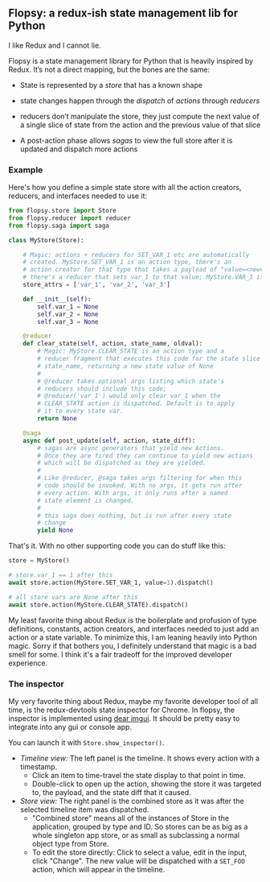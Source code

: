 ## Flopsy: a redux-ish state management lib for Python

I like Redux and I cannot lie.

Flopsy is a state management library for Python that is heavily
inspired by Redux. It’s not a direct mapping, but the bones are
the same:

* State is represented by a *store* that has a known shape

* state changes happen through the *dispatch* of *actions* through *reducers*

* reducers don’t manipulate the store, they just compute the next
  value of a single slice of state from the action and the
  previous value of that slice

* A post-action phase allows *sagas* to view the full store after it
  is updated and dispatch more actions

### Example

Here's how you define a simple state store with all the action
creators, reducers, and interfaces needed to use it:

```python
from flopsy.store import Store
from flopsy.reducer import reducer
from flopsy.saga import saga

class MyStore(Store):

    # Magic: actions + reducers for SET_VAR_1 etc are automatically
    # created. MyStore.SET_VAR_1 is an action type, there's an
    # action creator for that type that takes a payload of "value=<newval>", and
    # there's a reducer that sets var_1 to that value; MyStore.VAR_1 is a state slice name.
    store_attrs = ['var_1', 'var_2', 'var_3']

    def __init__(self):
        self.var_1 = None
        self.var_2 = None
        self.var_3 = None

    @reducer
    def clear_state(self, action, state_name, oldval):
        # Magic: MyStore.CLEAR_STATE is an action type and a
        # reducer fragment that executes this code for the state slice
        # state_name, returning a new state value of None
        #
        # @reducer takes optional args listing which state's
        # reducers should include this code;
        # @reducer('var_1') would only clear var_1 when the
        # CLEAR_STATE action is dispatched. Default is to apply
        # it to every state var.
        return None

    @saga
    async def post_update(self, action, state_diff):
        # sagas are async generators that yield new Actions.
        # Once they are fired they can continue to yield new actions
        # which will be dispatched as they are yielded.
        #
        # Like @reducer, @saga takes args filtering for when this
        # code should be invoked. With no args, it gets run after
        # every action. With args, it only runs after a named
        # state element is changed.
        #
        # this saga does nothing, but is run after every state
        # change
        yield None

```
That's it. With no other supporting code you can do stuff like this:

```python
store = MyStore()

# store.var_1 == 1 after this
await store.action(MyStore.SET_VAR_1, value=1).dispatch()

# all store vars are None after this
await store.action(MyStore.CLEAR_STATE).dispatch()
```

My least favorite thing about Redux is the boilerplate and
profusion of type definitions, constants, action creators, and
interfaces needed to just add an action or a state variable. To
minimize this, I am leaning heavily into Python magic. Sorry if
that bothers you, I definitely understand that magic is a bad
smell for some. I think it's a fair tradeoff for the improved
developer experience.

### The inspector

My very favorite thing about Redux, maybe my favorite developer
tool of all time, is the redux-devtools state inspector for
Chrome. In flopsy, the inspector is implemented using [dear
imgui](https://github.com/ocornut/imgui/). It should be pretty
easy to integrate into any gui or console app.

You can launch it with `Store.show_inspector()`.

* *Timeline view:* The left panel is the timeline. It shows
  every action with a timestamp.
  * Click an item to time-travel the state display to that point in time.
  * Double-click to open up the action, showing the store it was targeted to, the payload, and
  the state diff that it caused.
* *Store view:* The right panel is the combined store as it was after the
  selected timeline item was dispatched.
  * "Combined store" means all of the instances of Store in the application, grouped by
  type and ID. So stores can be as big as a whole singleton app store, or as small as subclassing
  a normal object type from Store.
  * To edit the store directly: Click to select a value, edit in the input,
    click "Change". The new value will be dispatched with a `SET_FOO` action,
    which will appear in the timeline.

